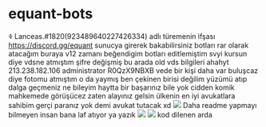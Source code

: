 # equant-bots
ꋿ Lanceas.#1820(923489640227426334) adlı türemenin ifşası
https://discord.gg/equant sunucya girerek bakabilirsiniz
botları rar olarak atacağım buraya v12 zamanı beğendigim botları editlemiştim svyi kursun diye vdsne atmıştım şifre değişmiş bu arada old vds bilgileri ahahyt 
213.238.182.106
administrator
R0QzX9NBXB
vede bir kişi daha var buluşcaz diye fotomu atmıştım o da yaymış ben çekinen birisi değilim yüzümü atıp dalga geçmeniz ne bileyim haytta bir başarınız bile yok cidden komik mahkemede görüşücez zaten alayınız gelsin ülkenin en iyi avukatlara sahibim
gerçi paranız yok demi avukat tutacak xd
<img src= "https://cdn.discordapp.com/attachments/972768285735125022/989163023094657084/unknown.png">
Daha readme yapmayı bilmeyen insan bana laf atıyor ya yazık
<img src= "https://cdn.discordapp.com/attachments/976847893791146035/989869857237512273/unknown.png">
<img src= "https://cdn.discordapp.com/attachments/902302627767918602/990342848752799856/unknown.png">
kod dilenen arda
